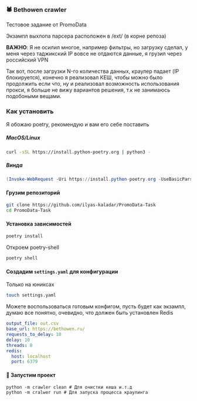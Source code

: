 ### 🕷 Bethowen crawler
Тестовое задание от PromoData

Экзампл выхлопа парсера расположен в /ext/ (в корне репоза)

**ВАЖНО**: Я не осилил многое, например фильтры, но загрузку сделал, у меня через таджикский IP вовсе не отдаются данные, я грузил через российский VPN

Так вот, после загрузки N-го количества данных, краулер падает (IP блокируется), конечно я реализовал КЕШ, чтобы можно было продолжить если что, ну и реализовал возможность использования прокси, я больше не вижу вариантов решения, т.к не занимаюсь подобоными вещами.

### Как установить
Я обожаю poetry, рекомендую и вам его себе поставить

##### MacOS/Linux 

```bash
curl -sSL https://install.python-poetry.org | python3 -
```
##### Винда

```powershell
(Invoke-WebRequest -Uri https://install.python-poetry.org -UseBasicParsing).Content | py -
```

#### Грузим репозиторий

```bash
git clone https://github.com/ilyas-kaladar/PromoData-Task
cd PromoData-Task
```

#### Установка зависимостей


```bash
poetry install
```

Откроем poetry-shell

```bash
poetry shell
```

#### Создадим `settings.yaml` для конфигурации

Только на юниксах
```bash
touch settings.yaml
```
Можете воспользоваться готовым конфигом, пусть будет как экзампл,
думаю все понятно, очевидно, что должен быть установлен Redis

```yaml
output_file: out.csv
base_url: https://bethowen.ru/
requests_to_delay: 10
delay: 10
threads: 8
redis:
  host: localhost
  port: 6379
```

#### 🚀 Запустим проект
```
python -m crawler clean # Для очистки кеша и.т.д
python -m cralwer run # Для запуска процесса краулинга
```

